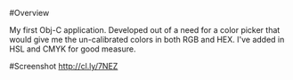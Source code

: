 #Overview

My first Obj-C application. Developed out of a need for a color picker that would give me the un-calibrated colors in both RGB and HEX. I've added in HSL and CMYK for good measure.

#Screenshot
http://cl.ly/7NEZ
